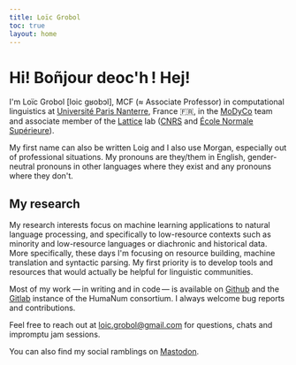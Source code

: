 ```yaml
---
title: Loïc Grobol
toc: true
layout: home
---
```


<!-- LTeX: language=en-GB -->
<!-- markdownlint-disable MD003 MD025 MD033 -->

Hi! Boñjour deoc'h ! Hej!
========================

I'm Loïc Grobol [loic gʁobɔl], MCF (≈ Associate Professor) in computational linguistics at
[Université Paris Nanterre](https://parisnanterre.fr), France 🇫🇷, in the
[MoDyCo](https://modyco.fr) team and associate member of the [Lattice](lattice.cnrs.fr) lab
([CNRS](https://cnrs.fr) and [École Normale Supérieure](https://www.ens.psl.eu)).

My first name can also be written Loig and I also use Morgan, especially out of professional
situations. My pronouns are they/them in English, gender-neutral pronouns in other languages where
they exist and any pronouns where they don't.

## My research

My research interests focus on machine learning applications to natural language processing, and
specifically to low-resource contexts such as minority and low-resource languages or diachronic and
historical data. More specifically, these days I'm focusing on resource building, machine
translation and syntactic parsing. My first priority is to develop tools and resources that would
actually be helpful for linguistic communities.

Most of my work — in writing and in code — is available on [Github](https://github.com/loicgrobol)
and the [Gitlab](https://gitlab.huma-num.fr/lgrobol) instance of the HumaNum consortium. I always
welcome bug reports and contributions.

Feel free to reach out at [loic.grobol@gmail.com](mailto:loic.grobol@gmail.com) for questions,
chats and impromptu jam sessions.

You can also find my social ramblings on <a rel="me" href="https://lingo.lol/@fay">Mastodon</a>.
